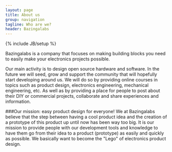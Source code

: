 ```yaml
---
layout: page
title: About us
group: navigation
tagline: Who are we?
header: Bazingalabs
---
```

{% include JB/setup %}

Bazingalabs is a company that focuses on making building blocks you need to easily make your electronics projects possible.

Our main activity is to design open source hardware and software. In the future we will seed, grow and support the community that will hopefully start developing around us. We will do so by providing online courses in topics such as product design, electronics engineering, mechanical engineering, etc. As well as by providing a place for people to post about their DIY or commercial projects, collaborate and share experiences and information. 


###Our mission: easy product design for everyone!
We at Bazingalabs believe that the step between having a cool product idea and the creation of a prototype of this product up until now has been way too big. It is our mission to provide people with our development tools and knowledge to have them go from their idea to a product (prototype) as easily and quickly as possible. We basically want to become the "Lego" of electronics product design.